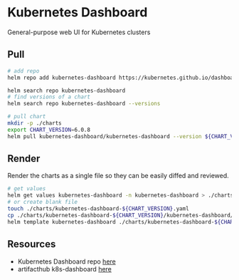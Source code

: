 # Kubernetes Dashboard

General-purpose web UI for Kubernetes clusters

## Pull

```sh
# add repo
helm repo add kubernetes-dashboard https://kubernetes.github.io/dashboard/

helm search repo kubernetes-dashboard
# find versions of a chart 
helm search repo kubernetes-dashboard --versions

# pull chart
mkdir -p ./charts
export CHART_VERSION=6.0.8 
helm pull kubernetes-dashboard/kubernetes-dashboard --version ${CHART_VERSION} --untar --untardir ./charts/kubernetes-dashboard-${CHART_VERSION}
```

## Render

Render the charts as a single file so they can be easily diffed and reviewed.  

```sh
# get values 
helm get values kubernetes-dashboard -n kubernetes-dashboard > ./charts/kubernetes-dashboard-${CHART_VERSION}/kubernetes-dashboard-values.yaml
# or create blank file
touch ./charts/kubernetes-dashboard-${CHART_VERSION}.yaml
cp ./charts/kubernetes-dashboard-${CHART_VERSION}/kubernetes-dashboard/values.yaml ./charts/kubernetes-dashboard-${CHART_VERSION}/kubernetes-dashboard-values.yaml
helm template kubernetes-dashboard ./charts/kubernetes-dashboard-${CHART_VERSION}/kubernetes-dashboard -f ./charts/kubernetes-dashboard-${CHART_VERSION}/kubernetes-dashboard-values.yaml --namespace kubernetes-dashboard > ./charts/kubernetes-dashboard-${CHART_VERSION}-test.yaml
```

## Resources

* Kubernetes Dashboard repo [here](https://github.com/kubernetes/dashboard)  
* artifacthub k8s-dashboard [here](https://artifacthub.io/packages/helm/k8s-dashboard/kubernetes-dashboard)  
